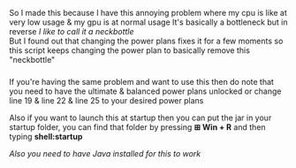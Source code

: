 So I made this because I have this annoying problem where my cpu is like at very low usage & my gpu is at normal usage
It's basically a bottleneck but in reverse _I like to call it a neckbottle_\
But I found out that changing the power plans fixes it for a few moments so this script keeps changing the power plan to basically remove this "neckbottle"

### 
If you're having the same problem and want to use this then do note that you need to have the ultimate & balanced power plans unlocked
or change line 19 & line 22 & line 25 to your desired power plans

Also if you want to launch this at startup then you can put the jar in your startup folder, you can find that folder by pressing **⊞ Win + R** and then typing **shell:startup**

_Also you need to have Java installed for this to work_
